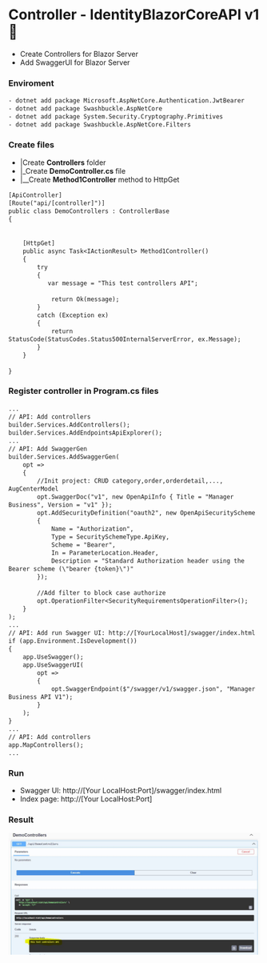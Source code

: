 <h1> Controller - IdentityBlazorCoreAPI v1 👋 </h1>

- Create Controllers for Blazor Server
- Add SwaggerUI for Blazor Server

<h3>Enviroment</h3>
 
````
- dotnet add package Microsoft.AspNetCore.Authentication.JwtBearer 
- dotnet add package Swashbuckle.AspNetCore
- dotnet add package System.Security.Cryptography.Primitives
- dotnet add package Swashbuckle.AspNetCore.Filters
````

<h3>Create files</h3>

- |Create **Controllers** folder
- |_Create **DemoController.cs** file
- |__Create **Method1Controller** method to HttpGet 

````
[ApiController]
[Route("api/[controller]")]
public class DemoControllers : ControllerBase
{


    [HttpGet]
    public async Task<IActionResult> Method1Controller()
    {
        try
        {
           var message = "This test controllers API";

            return Ok(message);
        }
        catch (Exception ex)
        {
            return StatusCode(StatusCodes.Status500InternalServerError, ex.Message);
        }
    }

}
````

<h3>Register controller in Program.cs files</h3>

````
...
// API: Add controllers
builder.Services.AddControllers();
builder.Services.AddEndpointsApiExplorer();
...
// API: Add SwaggerGen
builder.Services.AddSwaggerGen(
    opt =>
    {
        //Init project: CRUD category,order,orderdetail,..., AugCenterModel
        opt.SwaggerDoc("v1", new OpenApiInfo { Title = "Manager Business", Version = "v1" });
        opt.AddSecurityDefinition("oauth2", new OpenApiSecurityScheme
        {
            Name = "Authorization",
            Type = SecuritySchemeType.ApiKey,
            Scheme = "Bearer",
            In = ParameterLocation.Header,
            Description = "Standard Authorization header using the Bearer scheme (\"bearer {token}\")"
        });

        //Add filter to block case authorize
        opt.OperationFilter<SecurityRequirementsOperationFilter>();
    }
);
...
// API: Add run Swagger UI: http://[YourLocalHost]/swagger/index.html
if (app.Environment.IsDevelopment())
{
    app.UseSwagger();
    app.UseSwaggerUI(
        opt =>
        {
            opt.SwaggerEndpoint($"/swagger/v1/swagger.json", "Manager Business API V1");
        }
    );
}
...
// API: Add controllers
app.MapControllers();
...
````

<h3>Run</h3>

- Swagger UI: http://[Your LocalHost:Port]/swagger/index.html
- Index page: http://[Your LocalHost:Port]

<h3>Result</h3>

![alt text](https://github.com/liuvt/IdentityBlazorCoreAPI/blob/main/Documents/Libraries/01_result.JPG)